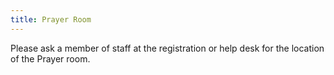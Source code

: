 ```yaml
---
title: Prayer Room
---
```


Please ask a member of staff at the registration or help desk for the location of the Prayer room.
